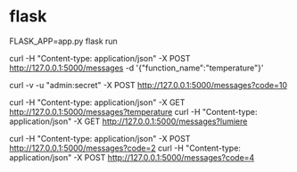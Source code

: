 # flask
FLASK_APP=app.py flask run


curl -H "Content-type: application/json" -X POST http://127.0.0.1:5000/messages -d '{"function_name":"temperature"}'





curl -v -u "admin:secret" -X POST http://127.0.0.1:5000/messages?code=10


curl -H "Content-type: application/json" -X GET http://127.0.0.1:5000/messages?temperature
curl -H "Content-type: application/json" -X GET http://127.0.0.1:5000/messages?lumiere


curl -H "Content-type: application/json" -X POST http://127.0.0.1:5000/messages?code=2
curl -H "Content-type: application/json" -X POST http://127.0.0.1:5000/messages?code=4
